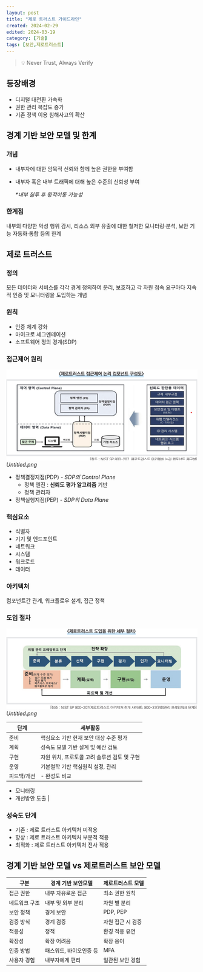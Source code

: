 ```yaml
---
layout: post
title: "제로 트러스트 가이드라인"
created: 2024-02-29
edited: 2024-03-19
category: [기술]
tags: [보안,제로트러스트]
---
```



> 💡 Never Trust, Always Verify


## 등장배경

- 디지털 대전환 가속화
- 권한 관리 복잡도 증가
- 기존 정책 이용 침해사고의 확산

## 경계 기반 보안 모델 및 한계


### 개념

- 내부자에 대한 암묵적 신뢰와 함께 높은 권한을 부여함
- 내부자 혹은 내부 트래픽에 대해 높은 수준의 신뢰성 부여

	_*내부 침투 후 횡적이동 가능성_


### 한계점


내부의 다양한 악성 행위 감시, 리소스 외부 유출에 대한 철저한 모니터링·분석, 보안 기능 자동화·통합 등의 한계


## 제로 트러스트


### 정의


모든 데이터와 서비스를 각각 경계 정의하여 분리, 보호하고 각 자원 접속 요구마다 지속적 인증 및 모니터링을 도입하는 개념


### 원칙

- 인증 체계 강화
- 마이크로 세그멘테이션
- 소프트웨어 정의 경계(SDP)

### 접근제어 원리


![0](/assets/img/2024-02-29-제로-트러스트-가이드라인.md/0.png)_Untitled.png_

- 정책결정지점(PDP) _- SDP의 Control Plane_
	- 정책 엔진 : **신뢰도 평가 알고리즘** 기반
	- 정책 관리자
- 정책실행지점(PEP) _- SDP의 Data Plane_

### 핵심요소

- 식별자
- 기기 및 엔드포인트
- 네트워크
- 시스템
- 워크로드
- 데이터

### 아키텍처


컴포넌트간 관계, 워크플로우 설계, 접근 정책


### 도입 절차


![1](/assets/img/2024-02-29-제로-트러스트-가이드라인.md/1.png)_Untitled.png_


| 단계     | 세부활동                       |
| ------ | -------------------------- |
| 준비     | 핵심요소 기반 현재 보안 대상 수준 평가     |
| 계획     | 성숙도 모델 기반 설계 및 예산 검토       |
| 구현     | 자원 위치, 프로토콜 고려 솔루션 검토 및 구현 |
| 운영     | 기본철학 기반 핵심원칙 설정, 관리        |
| 피드백/개선 | - 완성도 비교
- 모니터링
- 개선방안 도출  |


### 성숙도 단계

- 기존 : 제로 트러스트 아키텍처 미적용
- 향상 : 제로 트러스트 아키텍처 부분적 적용
- 최적화 : 제로 트러스트 아키텍처 전사 적용

### 


## 경계 기반 보안 모델 vs 제로트러스트 보안 모델


| 구분      | 경계 기반 보안모델    | 제로트러스트 모델  |
| ------- | ------------- | ---------- |
| 접근 권한   | 내부 자유로운 접근    | 최소 권한 원칙   |
| 네트워크 구조 | 내부 및 외부 분리    | 자원 별 분리    |
| 보안 정책   | 경계 보안         | PDP, PEP   |
| 검증 방식   | 경계 검증         | 자원 접근 시 검증 |
| 적응성     | 정적            | 환경 적응 유연   |
| 확장성     | 확장 어려움        | 확장 용이      |
| 인증 방법   | 패스워드, 바이오인증 등 | MFA        |
| 사용자 경험  | 내부자에게 편리      | 일관된 보안 경험  |

